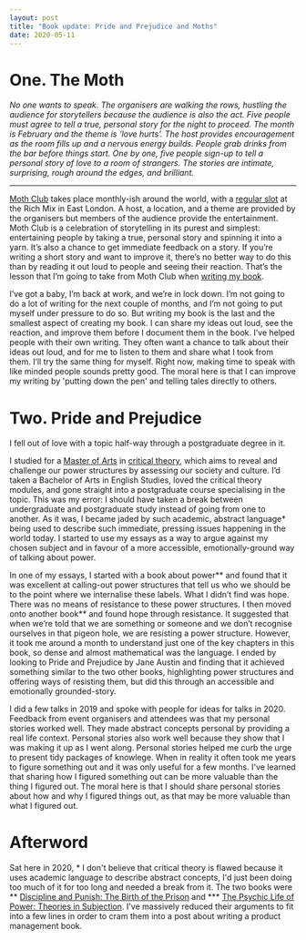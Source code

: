 ```yaml
---
layout: post
title: "Book update: Pride and Prejudice and Moths"
date: 2020-05-11
---
```


# One. The Moth

_No one wants to speak. The organisers are walking the rows, hustling the audience for storytellers because the audience is also the act. Five people must agree to tell a true, personal story for the night to proceed. The month is February and the theme is ‘love hurts’. The host provides encouragement as the room fills up and a nervous energy builds. People grab drinks from the bar before things start. One by one, five people sign-up to tell a personal story of love to a room of strangers. The stories are intimate, surprising, rough around the edges, and brilliant._

***

[Moth Club](https://themoth.org/) takes place monthly-ish around the world, with a [regular slot](https://themoth.org/events/results?eventLocations=67&typesOfEvents=&eventDate=) at the Rich Mix in East London. A host, a location, and a theme are provided by the organisers but members of the audience provide the entertainment. Moth Club is a celebration of storytelling in its purest and simplest: entertaining people by taking a true, personal story and spinning it into a yarn. It’s also a chance to get immediate feedback on a story. If you’re writing a short story and want to improve it, there’s no better way to do this than by reading it out loud to people and seeing their reaction. That’s the lesson that I’m going to take from Moth Club when [writing my book](https://scottcolfer.com/2020/03/30/2020-book-update-maelstrom.html).

I’ve got a baby, I’m back at work, and we’re in lock down. I’m not going to do a lot of writing for the next couple of months, and I’m not going to put myself under pressure to do so. But writing my book is the last and the smallest aspect of creating my book. I can share my ideas out loud, see the reaction, and improve them before I document them in the book. I’ve helped people with their own writing. They often want a chance to talk about their ideas out loud, and for me to listen to them and share what I took from them. I’ll try the same thing for myself. Right now, making time to speak with like minded people sounds pretty good. The moral here is that I can improve my writing by 'putting down the pen' and telling tales directly to others.

# Two. Pride and Prejudice

I fell out of love with a topic half-way through a postgraduate degree in it. 

I studied for a [Master of Arts](https://en.wikipedia.org/wiki/Master_of_Arts) in [critical theory](https://en.wikipedia.org/wiki/Critical_theory), which aims to reveal and challenge our power structures by assessing our society and culture. I’d taken a Bachelor of Arts in English Studies, loved the critical theory modules, and gone straight into a postgraduate course specialising in the topic. This was my error: I should have taken a break between undergraduate and postgraduate study instead of going from one to another. As it was, I became jaded by such academic, abstract language* being used to describe such immediate, pressing issues happening in the world today. I started to use my essays as a way to argue against my chosen subject and in favour of a more accessible, emotionally-ground way of talking about power. 

 In one of my essays, I started with a book about power** and found that it was excellent at calling-out power structures that tell us who we should be to the point where we internalise these labels. What I didn’t find was hope. There was no means of resistance to these power structures. I then moved onto another book** and found hope through resistance. It suggested that when we’re told that we are something or someone and we don’t recognise ourselves in that pigeon hole, we are resisting a power structure. However, it took me around a month to understand just one of the key chapters in this book, so dense and almost mathematical was the language. I ended by looking to Pride and Prejudice by Jane Austin and finding that it achieved something similar to the two other books, highlighting power structures and offering ways of resisting them, but did this through an accessible and emotionally grounded-story. 

 I did a few talks in 2019 and spoke with people for ideas for talks in  2020. Feedback from event organisers and attendees was that my personal  stories worked well. They made abstract concepts personal by providing a  real life context. Personal stories also work well because they show  that I was making it up as I went along. Personal stories helped me curb the urge to  present tidy packages of knowlege. When in reality it often took me years to figure something out and it was only useful for a few months. I've learned that sharing how I figured  something out can be more valuable than the thing I figured out. The  moral here is that I should share personal stories about how and why I figured things out, as that may be more valuable than what I figured out. 

# Afterword

Sat here in 2020, * I don't believe that critical theory is flawed because it uses academic language to describe abstract concepts, I'd just been doing too much of it for too long and needed a break from it. The two books were ** [Discipline and Punish: The Birth of the Prison](https://www.goodreads.com/book/show/80369.Discipline_and_Punish) and *** [The Psychic Life of Power: Theories in Subjection](https://www.goodreads.com/book/show/331460.The_Psychic_Life_of_Power). I've massively reduced their arguments to fit into a few lines in order to cram them into a post about writing a product management book.
